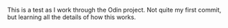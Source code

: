 This is a test as I work through the Odin project. Not quite my first commit, but learning all the details of how this works.
